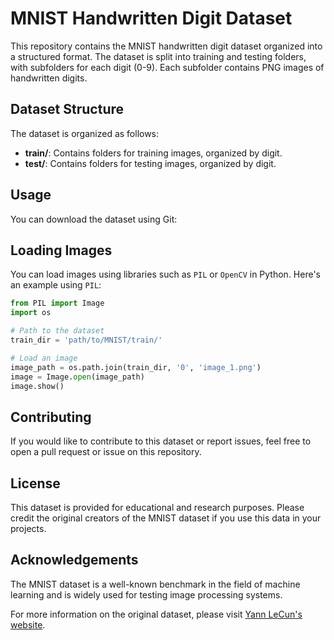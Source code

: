 # MNIST Handwritten Digit Dataset

This repository contains the MNIST handwritten digit dataset organized into a structured format. The dataset is split into training and testing folders, with subfolders for each digit (0-9). Each subfolder contains PNG images of handwritten digits.
## Dataset Structure

The dataset is organized as follows:
- **train/**: Contains folders for training images, organized by digit.
- **test/**: Contains folders for testing images, organized by digit.

## Usage

You can download the dataset using Git:

## Loading Images
You can load images using libraries such as `PIL` or `OpenCV` in Python. Here's an example using `PIL`:

```python
from PIL import Image
import os

# Path to the dataset
train_dir = 'path/to/MNIST/train/'

# Load an image
image_path = os.path.join(train_dir, '0', 'image_1.png')
image = Image.open(image_path)
image.show()


```
## Contributing
If you would like to contribute to this dataset or report issues, feel free to open a pull request or issue on this repository.

## License
This dataset is provided for educational and research purposes. Please credit the original creators of the MNIST dataset if you use this data in your projects.

## Acknowledgements

The MNIST dataset is a well-known benchmark in the field of machine learning and is widely used for testing image processing systems. 

For more information on the original dataset, please visit <a href="http://yann.lecun.com/exdb/mnist/" target="_blank">Yann LeCun's website</a>.
